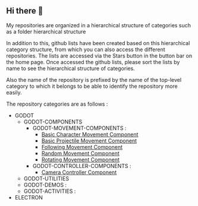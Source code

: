 ## Hi there 👋

My repositories are organized in a hierarchical structure of categories such as a folder hierarchical structure

In addition to this, github lists have been created based on this hierarchical category structure, from which you can also access the different repositories. 
The lists are accessed via the Stars button in the button bar on the home page.
Once accessed the github lists, please sort the lists by name to see the hierarchical structure of categories.

Also the name of the repository is prefixed by the name of the top-level category to which it belongs to be able to identify the repository more easily.

The repository categories are as follows :

* GODOT
     * GODOT-COMPONENTS
          * GODOT-MOVEMENT-COMPONENTS :
              * [Basic Character Movement Component](https://github.com/chemacarceller/GODOT-Basic-Character-Movement-Component)
              * [Basic Projectile Movement Component](https://github.com/chemacarceller/GODOT-Basic-Projectile-Movement-Component)
              * [Following Movement Component](https://github.com/chemacarceller/GODOT-Following-Body-Movement-Component)
              * [Random Movement Component](https://github.com/chemacarceller/GODOT-Random-Movement-Component)
              * [Rotating Movement Component](https://github.com/chemacarceller/GODOT-Rotating-Movement-Component)
          * GODOT-CONTROLLER-COMPONENTS :
              * [Camera Controller Component](https://github.com/chemacarceller/GODOT-Camera-Controller-Component)
     * GODOT-UTILITIES
     * GODOT-DEMOS :
     * GODOT-ACTIVITIES :                
* ELECTRON
  <!--
* UNREAL
     * UNREAL-ACTIVITIES :
     * UNREAL-DEMOS :
* UNITY
     * UNITY-ACTIVITIES :
     * UNITY-DEMOS :
-->

